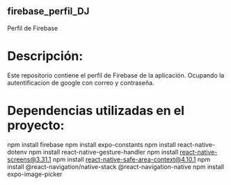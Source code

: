 ## firebase_perfil_DJ
Perfil de Firebase

# Descripción:
Este repositorio contiene el perfil de Firebase de la aplicación. 
Ocupando la autentificacion de google con correo y contraseña.

# Dependencias utilizadas en el proyecto:
npm install firebase
npm install expo-constants
npm install react-native-dotenv
npm install react-native-gesture-handler
npm install react-native-screens@3.31.1
npm install react-native-safe-area-context@4.10.1
npm install @react-navigation/native-stack @react-navigation-native
npm install expo-image-picker